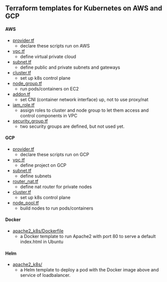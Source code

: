 ## Terraform templates for Kubernetes on AWS and GCP
#### AWS
* [provider.tf](https://github.com/changsukang/k8s_terraform_templates/blob/main/aws/provider.tf)
  * declare these scripts run on AWS
* [vpc.tf](https://github.com/changsukang/k8s_terraform_templates/blob/main/aws/vpc.tf)
  * define virtual private cloud
* [subnet.tf](https://github.com/changsukang/k8s_terraform_templates/blob/main/aws/subnet.tf)
  * define public and private subnets and gateways
* [cluster.tf](https://github.com/changsukang/k8s_terraform_templates/blob/main/aws/cluster.tf)
  * set up k8s control plane
* [node_group.tf](https://github.com/changsukang/k8s_terraform_templates/blob/main/aws/node_group.tf)
  * run pods/containers on EC2
* [addon.tf](https://github.com/changsukang/k8s_terraform_templates/blob/main/aws/addon.tf)
  * set CNI (container network interface) up, not to use proxy/nat
* [iam_role.tf](https://github.com/changsukang/k8s_terraform_templates/blob/main/aws/iam_role.tf)
  * assign roles to cluster and node group to let them access and control components in VPC
* [security_group.tf](https://github.com/changsukang/k8s_terraform_templates/blob/main/aws/security_group.tf)
  * two security groups are defined, but not used yet.
#### GCP
* [provider.tf](https://github.com/changsukang/k8s_terraform_templates/blob/main/gcp/provider.tf)
  * declare these scripts run on GCP
* [vpc.tf](https://github.com/changsukang/k8s_terraform_templates/blob/main/gcp/vpc.tf)
  * define project on GCP
* [subnet.tf](https://github.com/changsukang/k8s_terraform_templates/blob/main/gcp/subnet.tf)
  * define subnets
* [router_nat.tf](https://github.com/changsukang/k8s_terraform_templates/blob/main/gcp/router_nat.tf)
  * define nat router for private nodes
* [cluster.tf](https://github.com/changsukang/k8s_terraform_templates/blob/main/gcp/cluster.tf)
  * set up k8s control plane
* [node_pool.tf](https://github.com/changsukang/k8s_terraform_templates/blob/main/gcp/node_pool.tf)
  * build nodes to run pods/containers
#### Docker
* [apache2_k8s/Dockerfile](https://github.com/changsukang/k8s_terraform_templates/blob/main/docker/apache2_k8s/Dockerfile)
  * a Docker template to run Apache2 with port 80 to serve a default index.html in Ubuntu
#### Helm
* [apache2_k8s/](https://github.com/changsukang/k8s_terraform_templates/tree/main/helm/apache_k8s)
  * a Helm template to deploy a pod with the Docker image above and service of loadbalancer.
